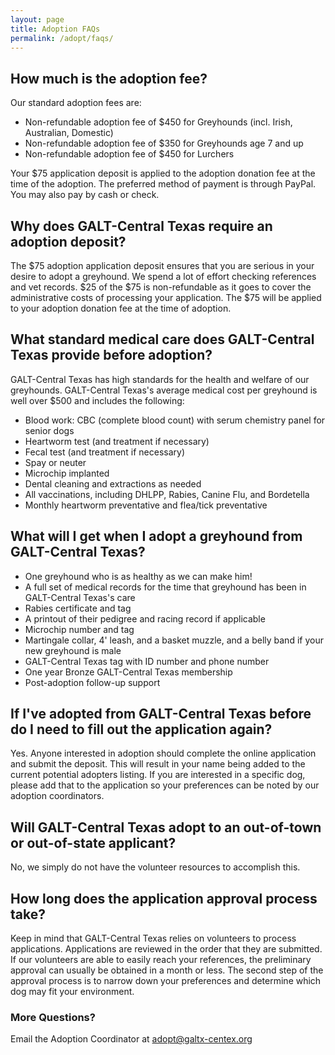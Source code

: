 ```yaml
---
layout: page
title: Adoption FAQs
permalink: /adopt/faqs/
---
```


## How much is the adoption fee?
Our standard adoption fees are:

* Non-refundable adoption fee of $450 for Greyhounds (incl. Irish, Australian, Domestic)
* Non-refundable adoption fee of $350 for Greyhounds age 7 and up
* Non-refundable adoption fee of $450 for Lurchers

Your $75 application deposit is applied to
the adoption donation fee at the time of the adoption. The preferred method of
payment is through PayPal.  You may also pay by cash or check.

## Why does GALT-Central Texas require an adoption deposit?
The $75 adoption application deposit ensures that you are serious in your
desire to adopt a greyhound. We spend a lot of effort checking references and
vet records. $25 of the $75 is non-refundable as it goes to cover the
administrative costs of processing your application. The $75 will be applied to
your adoption donation fee at the time of adoption.

## What standard medical care does GALT-Central Texas provide before adoption?
GALT-Central Texas has high standards for the health and welfare of our
greyhounds. GALT-Central Texas's average medical cost per greyhound is well
over $500 and includes the following: 

* Blood work: CBC (complete blood count) with serum chemistry panel for senior dogs
* Heartworm test (and treatment if necessary) 
* Fecal test (and treatment if necessary) 
* Spay or neuter
* Microchip implanted 
* Dental cleaning and extractions as needed
* All vaccinations, including DHLPP, Rabies, Canine Flu, and Bordetella
* Monthly heartworm preventative and flea/tick preventative

## What will I get when I adopt a greyhound from GALT-Central Texas?
* One greyhound who is as healthy as we can make him!
* A full set of medical records for the time that greyhound has been in GALT-Central Texas's care
* Rabies certificate and tag
* A printout of their pedigree and racing record if applicable
* Microchip number and tag
* Martingale collar, 4' leash, and a basket muzzle, and a belly band if your new greyhound is male
* GALT-Central Texas tag with ID number and phone number
* One year Bronze GALT-Central Texas membership
* Post-adoption follow-up support

## If I've adopted from GALT-Central Texas before do I need to fill out the application again?
Yes. Anyone interested in adoption should complete the online application and
submit the deposit. This will result in your name being added to the current
potential adopters listing. If you are interested in a specific dog, please add
that to the application so your preferences can be noted by our adoption
coordinators.

## Will GALT-Central Texas adopt to an out-of-town or out-of-state applicant?
No, we simply do not have the volunteer resources to accomplish this.

## How long does the application approval process take?
Keep in mind that GALT-Central Texas relies on volunteers to process
applications. Applications are reviewed in the order that they are submitted.
If our volunteers are able to easily reach your references, the preliminary
approval can usually be obtained in a month or less. The second step of the approval
process is to narrow down your preferences and determine which dog may fit your environment.

### More Questions?

Email the Adoption Coordinator at [adopt@galtx-centex.org](mailto:adopt@galtx-centex.org)
